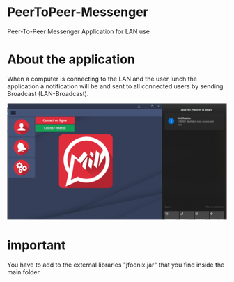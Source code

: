 # PeerToPeer-Messenger
Peer-To-Peer Messenger Application for LAN use

# About the application

When a computer is connecting to the LAN and the user lunch the application a notification will be and sent to all connected users by sending Broadcast (LAN-Broadcast).

![alt text](https://github.com/CHEREF-Mehdi/PeerToPeer-Messenger/blob/master/ReadMeImages/Screenshot%20(5).png)

# important
You have to add to the external libraries "jfoenix.jar" that you find inside the main folder.
